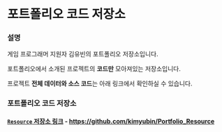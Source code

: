 # 포트폴리오 코드 저장소

### 설명

게임 프로그래머 지원자 김유빈의 포트폴리오 저장소입니다.

포트폴리오에서 소개된 프로젝트의 **코드만** 모아져있는 저장소입니다.

프로젝트 **전체 데이터와 소스 코드**는 아래 링크에서 확인하실 수 있습니다.



### 포트폴리오 코드 저장소

#### [```Resource``` 저장소 링크](https://github.com/kimyubin/Portfolio_Resource) - <https://github.com/kimyubin/Portfolio_Resource> 
